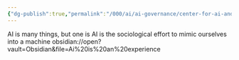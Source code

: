 ```yaml
---
{"dg-publish":true,"permalink":"/000/ai/ai-governance/center-for-ai-and-digital-policy/ai-research-independent/ai-1/","tags":["gardenEntry"],"created":"2025-04-07T17:30:09.672+02:00"}
---
```




AI is many things, but one is AI is the sociological effort to mimic ourselves into a machine
obsidian://open?vault=Obsidian&file=Ai%20is%20an%20experience